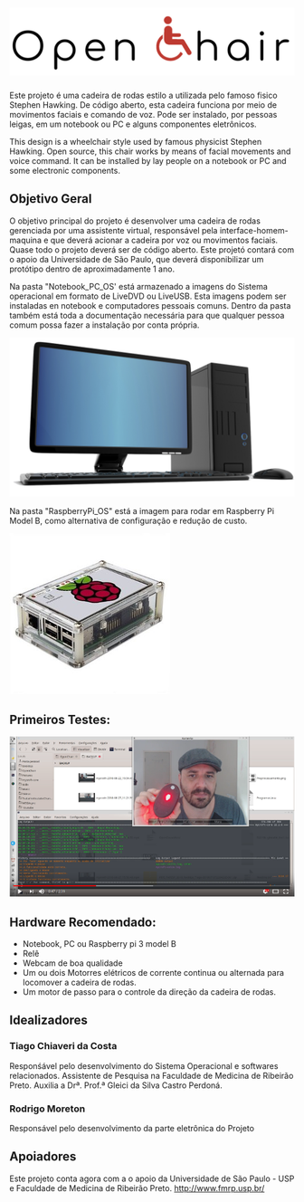 
# ![Logo](Logo.png)

Este projeto é uma cadeira de rodas estilo a utilizada pelo famoso fisico Stephen Hawking. De código aberto, esta cadeira funciona por meio de movimentos faciais e comando de voz. Pode ser instalado, por pessoas leigas, em um notebook ou PC e alguns componentes eletrônicos.  

This design is a wheelchair style used by famous physicist Stephen Hawking. Open source, this chair works by means of facial movements and voice command. It can be installed by lay people on a notebook or PC and some electronic components.

## Objetivo Geral

O objetivo principal do projeto é desenvolver uma cadeira de rodas gerenciada por uma assistente virtual, responsável pela interface-homem-maquina e que deverá acionar a cadeira por voz ou movimentos faciais. Quase todo o projeto deverá ser de código aberto. Este projetó contará com o apoio da Universidade de São Paulo, que deverá disponibilizar um protótipo dentro de aproximadamente 1 ano.

Na pasta "Notebook_PC_OS' está armazenado a imagens do Sistema operacional em formato de LiveDVD ou LiveUSB. Esta imagens podem ser instaladas en notebook e computadores pessoais comuns. Dentro da pasta também está toda a documentação necessária para que qualquer pessoa comum possa fazer a instalação por conta própria.

![pc](pc.png)

Na pasta "RaspberryPi_OS" está a imagem para rodar em Raspberry Pi Model B, como alternativa de configuração e redução de custo.

![rasp](rasp.jpg)

## Primeiros Testes:

[![OpenChair, Testes iniciais](video.png)](https://www.youtube.com/watch?v=t3ju4jU8yBo "OpenChair, Testes iniciais")

## Hardware Recomendado:
* Notebook, PC ou Raspberry pi 3 model B
* Relê
* Webcam de boa qualidade
* Um ou dois Motorres elétricos de corrente continua ou alternada para locomover a cadeira de rodas.
* Um motor de passo para o controle da direção da cadeira de rodas.

## Idealizadores
### Tiago Chiaveri da Costa
Responśável pelo desenvolvimento do Sistema Operacional e softwares relacionados.
Assistente de Pesquisa na Faculdade de Medicina de Ribeirão Preto.
Auxilia a Drª. Prof.ª Gleici da Silva Castro Perdoná.


### Rodrigo Moreton
Responsável pelo desenvolvimento da parte eletrônica do Projeto

## Apoiadores
Este projeto conta agora com a o apoio da Universidade de São Paulo - USP e Faculdade de Medicina de Ribeirão Preto.
http://www.fmrp.usp.br/
